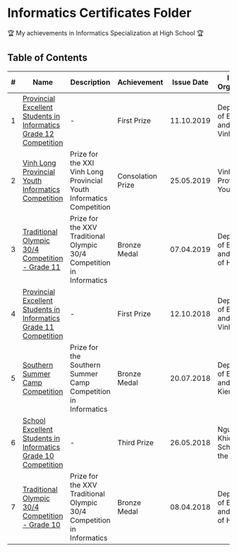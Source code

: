 # Informatics Certificates Folder

:trophy: My achievements in Informatics Specialization at High School :trophy:

## Table of Contents
#| Name | Description | Achievement | Issue Date | Issuing Organization
-| ---- | ----------- | ----------- | ---------- | -----------------------------
1 | [Provincial Excellent Students in Informatics Grade 12 Competition](https://github.com/vliam0206/awards-certificates/blob/main/5-informatics/191011_CapTinh_HSGTinHoc12_GiaiNhat.pdf) | - | First Prize | 11.10.2019 | Department of Education and Training Vinh Long
2 | [Vinh Long Provincial Youth Informatics Competition](https://github.com/vliam0206/awards-certificates/blob/main/5-informatics/190525_CapTinh_TinHocTreBangC_GiaiKK.pdf) | Prize for the XXI Vinh Long Provincial Youth Informatics Competition | Consolation Prize | 25.05.2019 | Vinh Long Provincial Youth Union
3| [Traditional Olympic 30/4 Competition - Grade 11](https://github.com/vliam0206/awards-certificates/blob/main/5-informatics/190407_Olympic304_TinHoc11_HCD.pdf) | Prize for the XXV Traditional Olympic 30/4 Competition in Informatics |Bronze Medal | 07.04.2019 | Department of Education and Training of HCM City
4 | [Provincial Excellent Students in Informatics Grade 11 Competition](https://github.com/vliam0206/awards-certificates/blob/main/5-informatics/181012_CapTinh_HSGTinHoc11_GiaiNhat.pdf) | - | First Prize | 12.10.2018 | Department of Education and Training Vinh Long
5 | [Southern Summer Camp Competition](https://github.com/vliam0206/awards-certificates/blob/main/5-informatics/180720_TraiHePhuongNam_TinHoc_HCD.pdf) | Prize for the Southern Summer Camp Competition in Informatics | Bronze Medal | 20.07.2018 | Department of Education and Training Kien Giang
6 | [School Excellent Students in Informatics Grade 10 Competition](https://github.com/vliam0206/awards-certificates/blob/main/5-informatics/180526_CapTruong_HSHTinHoc10_GiaiBa.pdf) | - | Third Prize | 26.05.2018 | Nguyen Binh Khiem High School for the Gifted
7| [Traditional Olympic 30/4 Competition - Grade 10](https://github.com/vliam0206/awards-certificates/blob/main/5-informatics/180408_Olympic304_Tinhoc10_HCD.pdf) | Prize for the XXV Traditional Olympic 30/4 Competition in Informatics |Bronze Medal | 08.04.2018 | Department of Education and Training of HCM City
